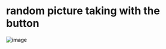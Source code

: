 # random picture taking with the button

![image](https://github.com/ealikan/randomize/assets/113925891/fbc7b494-ab44-434e-ba38-6aa438b9a9f0)
